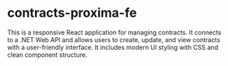 # contracts-proxima-fe
This is a responsive React application for managing contracts. It connects to a .NET Web API and allows users to create, update, and view contracts with a user-friendly interface. It includes modern UI styling with CSS and clean component structure.
